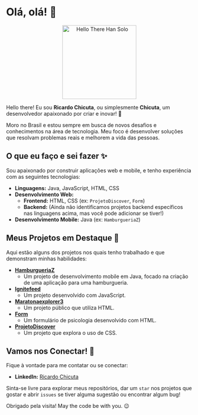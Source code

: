 # Olá, olá! 👋

<p align="center">
  <img src="https://media.giphy.com/media/xT9DPIl5Qk4uC8aQyQ/giphy.gif" alt="Hello There Han Solo" width="200"/>
</p>

Hello there! Eu sou **Ricardo Chicuta**, ou simplesmente **Chicuta**, um desenvolvedor apaixonado por criar e inovar! 🚀

Moro no Brasil e estou sempre em busca de novos desafios e conhecimentos na área de tecnologia. Meu foco é desenvolver soluções que resolvam problemas reais e melhorem a vida das pessoas.

## O que eu faço e sei fazer ✨

Sou apaixonado por construir aplicações web e mobile, e tenho experiência com as seguintes tecnologias:

* **Linguagens:** Java, JavaScript, HTML, CSS
* **Desenvolvimento Web:**
    * **Frontend:** HTML, CSS (ex: `ProjetoDiscover`, `Form`)
    * **Backend:** (Ainda não identificamos projetos backend específicos nas linguagens acima, mas você pode adicionar se tiver!)
* **Desenvolvimento Mobile:** Java (ex: `HamburgueriaZ`)

## Meus Projetos em Destaque 🌟

Aqui estão alguns dos projetos nos quais tenho trabalhado e que demonstram minhas habilidades:

* **[HamburgueriaZ](https://github.com/Chicuta/HamburgueriaZ)**
    * Um projeto de desenvolvimento mobile em Java, focado na criação de uma aplicação para uma hamburgueria.
* **[Ignitefeed](https://github.com/Chicuta/Ignitefeed)**
    * Um projeto desenvolvido com JavaScript.
* **[Maratonaexplorer3](https://github.com/Chicuta/Maratonaexplorer3)**
    * Um projeto público que utiliza HTML.
* **[Form](https://github.com/Chicuta/Form)**
    * Um formulário de psicologia desenvolvido com HTML.
* **[ProjetoDiscover](https://github.com/Chicuta/ProjetoDiscover)**
    * Um projeto que explora o uso de CSS.

## Vamos nos Conectar! 🤝

Fique à vontade para me contatar ou se conectar:

* **LinkedIn:** [Ricardo Chicuta](https://www.linkedin.com/in/ricardo-chicuta/)

Sinta-se livre para explorar meus repositórios, dar um `star` nos projetos que gostar e abrir `issues` se tiver alguma sugestão ou encontrar algum bug!

Obrigado pela visita! May the code be with you. 😉
